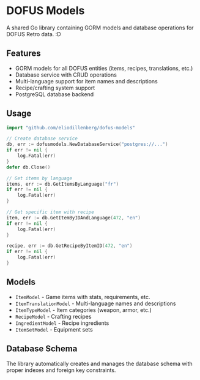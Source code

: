 # DOFUS Models

A shared Go library containing GORM models and database operations for DOFUS Retro data. :D

## Features

- GORM models for all DOFUS entities (items, recipes, translations, etc.)
- Database service with CRUD operations
- Multi-language support for item names and descriptions
- Recipe/crafting system support
- PostgreSQL database backend

## Usage

```go
import "github.com/eliodillenberg/dofus-models"

// Create database service
db, err := dofusmodels.NewDatabaseService("postgres://...")
if err != nil {
    log.Fatal(err)
}
defer db.Close()

// Get items by language
items, err := db.GetItemsByLanguage("fr")
if err != nil {
    log.Fatal(err)
}

// Get specific item with recipe
item, err := db.GetItemByIDAndLanguage(472, "en")
if err != nil {
    log.Fatal(err)
}

recipe, err := db.GetRecipeByItemID(472, "en")
if err != nil {
    log.Fatal(err)
}
```

## Models

- `ItemModel` - Game items with stats, requirements, etc.
- `ItemTranslationModel` - Multi-language names and descriptions
- `ItemTypeModel` - Item categories (weapon, armor, etc.)
- `RecipeModel` - Crafting recipes
- `IngredientModel` - Recipe ingredients
- `ItemSetModel` - Equipment sets

## Database Schema

The library automatically creates and manages the database schema with proper indexes and foreign key constraints.

